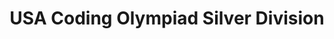 ---
title: USA Coding Olympiad Silver Division
description: Qualified for the silver division of USACO by scoring 848/1000 on the January contest.
publishedAt: 2024-01-29
---